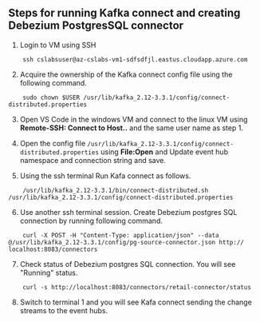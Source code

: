 ## Steps for running Kafka connect and creating Debezium PostgresSQL connector

1. Login to VM using SSH

```
	ssh cslabsuser@az-cslabs-vm1-sdfsdfjl.eastus.cloudapp.azure.com

```

2. Acquire the ownership of the Kafka connect config file using the following command.

```
	sudo chown $USER /usr/lib/kafka_2.12-3.3.1/config/connect-distributed.properties

```

3. Open VS Code in the windows VM and connect to the linux VM using **Remote-SSH: Connect to Host..** and the same user name as step 1. 

4. Open the config file `/usr/lib/kafka_2.12-3.3.1/config/connect-distributed.properties` using **File:Open** and Update event hub namespace and connection string and save.

5. Using the ssh terminal Run Kafa connect as follows. 
```
	/usr/lib/kafka_2.12-3.3.1/bin/connect-distributed.sh /usr/lib/kafka_2.12-3.3.1/config/connect-distributed.properties  

```
6. Use another ssh terminal session. Create Debezium postgres SQL connection by running following command. 

```
	curl -X POST -H "Content-Type: application/json" --data @/usr/lib/kafka_2.12-3.3.1/config/pg-source-connector.json http://	localhost:8083/connectors

```

7. Check status of Debezium postgres SQL connection. You will see "Running" status. 

```
	curl -s http://localhost:8083/connectors/retail-connector/status

```

8. Switch to terminal 1 and you will see Kafa connect sending the change streams to the event hubs.